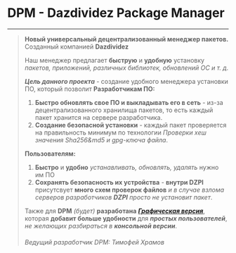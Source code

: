 # DPM - Dazdividez Package Manager
---
> **Новый универсальный децентрализованный менеджер пакетов.**
> Созданный компанией **Dazdividez**
>	
> Наш менеджер предлагает **быструю** и **удобную** установку *пакетов, приложений, различных библиотек, обновлений ОС и т. д.*
> 
> ***Цель данного проекта*** - создание удобного менеджера установки ПО, который позволит **Разработчикам ПО:**
> 1. **Быстро обновлять свое ПО и выкладывать его в сеть** - из-за децентрализованного хранилища пакетов, то есть каждый пакет хранится на сервере разработчика.
> 2. **Создание безопасной установки** - каждый пакет проверяется на правильность минимум по технологии *Проверки хеш значения Sha256&md5 и gpg-ключа файла*.
>
> **Пользователям:**
> 1. **Быстро** и **удобно** *устанавливать, обновлять, удалять* нужно им ПО
> 2. **Сохранять безопасность их устройства** - **внутри DZPI** присутсвует **много схем проверок файлов** *и в случае взлома серверов разработчиков **DZPI** просто не установит пакет*.
>
>Также для **DPM** *(будет)* **разработана** ***[Графическая версия](https://github.com/Dazdividez/Gui-DPM)***, которая **добавит больше удобности** для ***простых пользователей***, *не желающих разбираться в* ***консольной версии***. 
>
>###### *Ведущий разработчик DPM: Тимофей Храмов*
